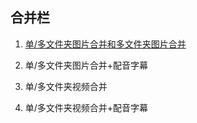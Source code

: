 ## 合并栏

1. [单/多文件夹图片合并和多文件夹图片合并](https://www.bilibili.com/video/BV1GT4y1F7W6/)
2. 单/多文件夹图片合并+配音字幕

3. 单/多文件夹视频合并
4. 单/多文件夹视频合并+配音字幕